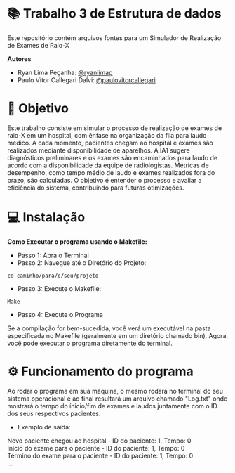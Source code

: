 # 📚 Trabalho 3 de Estrutura de dados

Este repositório contém arquivos fontes para um Simulador de Realização de Exames de Raio-X

**Autores**

* Ryan Lima Peçanha: [@ryanlimap](https://github.com/ryanlimap/)
* Paulo Vitor Callegari Dalvi: [@paulovitorcallegari](https://github.com/paulovitorcallegari/)

# 📌 Objetivo

Este trabalho consiste em simular o processo de realização de exames de raio-X em um hospital, com
ênfase na organização da fila para laudo médico. A cada momento, pacientes chegam ao hospital e
exames são realizados mediante disponibilidade de aparelhos. A IA1
sugere diagnósticos preliminares
e os exames são encaminhados para laudo de acordo com a disponibilidade da equipe de radiologistas.
Métricas de desempenho, como tempo médio de laudo e exames realizados fora do prazo, são calculadas.
O objetivo é entender o processo e avaliar a eficiência do sistema, contribuindo para futuras otimizações.

# 💻 Instalação

**Como Executar o programa usando o Makefile:**

* Passo 1: Abra o Terminal
* Passo 2: Navegue até o Diretório do Projeto:

```
cd caminho/para/o/seu/projeto
```

* Passo 3: Execute o Makefile:

```
Make
```

* Passo 4: Execute o Programa

Se a compilação for bem-sucedida, você verá um executável na pasta especificada no Makefile (geralmente em um diretório chamado bin). Agora, você pode executar o programa diretamente do terminal.

# ⚙️ Funcionamento do programa

Ao rodar o programa em sua máquina, o mesmo rodará no terminal do seu sistema operacional e ao final resultará um arquivo chamado "Log.txt" onde mostrará o tempo do ínicio/fim de exames e laudos juntamente com o ID dos seus respectivos pacientes.

* Exemplo de saída:

Novo paciente chegou ao hospital - ID do paciente: 1, Tempo: 0 <br />
Início do exame para o paciente - ID do paciente: 1, Tempo: 0 <br />
Término do exame para o paciente - ID do paciente: 1, Tempo: 0 <br />
...

